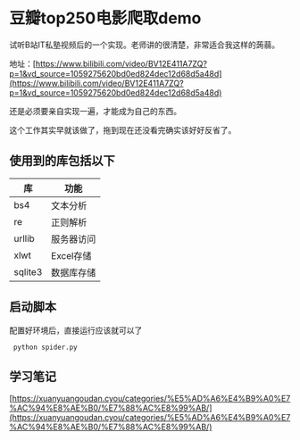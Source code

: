 # 豆瓣top250电影爬取demo

试听B站IT私塾视频后的一个实现。老师讲的很清楚，非常适合我这样的蒟蒻。

地址：[https://www.bilibili.com/video/BV12E411A7ZQ?p=1&vd_source=1059275620bd0ed824dec12d68d5a48d](https://www.bilibili.com/video/BV12E411A7ZQ?p=1&vd_source=1059275620bd0ed824dec12d68d5a48d)

还是必须要亲自实现一遍，才能成为自己的东西。

这个工作其实早就该做了，拖到现在还没看完确实该好好反省了。

## 使用到的库包括以下

| 库     | 功能 |
| ------- | -------- |
| bs4     | 文本分析 |
| re      | 正则解析 |
| urllib  | 服务器访问 |
| xlwt    | Excel存储 |
| sqlite3 | 数据库存储 |

## 启动脚本

配置好环境后，直接运行应该就可以了

```
 python spider.py
```

## 学习笔记

[https://xuanyuangoudan.cyou/categories/%E5%AD%A6%E4%B9%A0%E7%AC%94%E8%AE%B0/%E7%88%AC%E8%99%AB/](https://xuanyuangoudan.cyou/categories/%E5%AD%A6%E4%B9%A0%E7%AC%94%E8%AE%B0/%E7%88%AC%E8%99%AB/)
